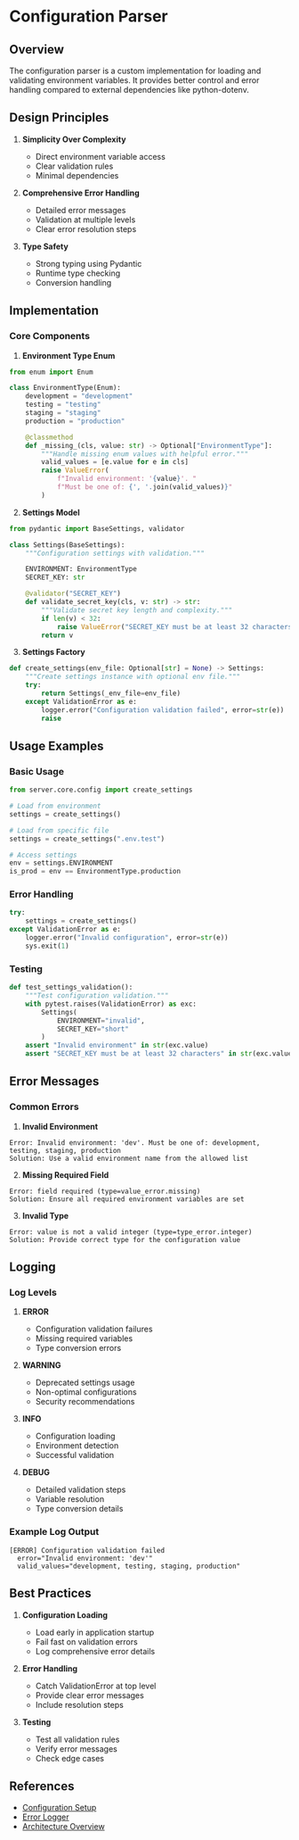 # Configuration Parser

## Overview

The configuration parser is a custom implementation for loading and validating environment variables. It provides better control and error handling compared to external dependencies like python-dotenv.

## Design Principles

1. **Simplicity Over Complexity**
   - Direct environment variable access
   - Clear validation rules
   - Minimal dependencies

2. **Comprehensive Error Handling**
   - Detailed error messages
   - Validation at multiple levels
   - Clear error resolution steps

3. **Type Safety**
   - Strong typing using Pydantic
   - Runtime type checking
   - Conversion handling

## Implementation

### Core Components

1. **Environment Type Enum**
```python
from enum import Enum

class EnvironmentType(Enum):
    development = "development"
    testing = "testing"
    staging = "staging"
    production = "production"

    @classmethod
    def _missing_(cls, value: str) -> Optional["EnvironmentType"]:
        """Handle missing enum values with helpful error."""
        valid_values = [e.value for e in cls]
        raise ValueError(
            f"Invalid environment: '{value}'. "
            f"Must be one of: {', '.join(valid_values)}"
        )
```

2. **Settings Model**
```python
from pydantic import BaseSettings, validator

class Settings(BaseSettings):
    """Configuration settings with validation."""

    ENVIRONMENT: EnvironmentType
    SECRET_KEY: str

    @validator("SECRET_KEY")
    def validate_secret_key(cls, v: str) -> str:
        """Validate secret key length and complexity."""
        if len(v) < 32:
            raise ValueError("SECRET_KEY must be at least 32 characters")
        return v
```

3. **Settings Factory**
```python
def create_settings(env_file: Optional[str] = None) -> Settings:
    """Create settings instance with optional env file."""
    try:
        return Settings(_env_file=env_file)
    except ValidationError as e:
        logger.error("Configuration validation failed", error=str(e))
        raise
```

## Usage Examples

### Basic Usage
```python
from server.core.config import create_settings

# Load from environment
settings = create_settings()

# Load from specific file
settings = create_settings(".env.test")

# Access settings
env = settings.ENVIRONMENT
is_prod = env == EnvironmentType.production
```

### Error Handling
```python
try:
    settings = create_settings()
except ValidationError as e:
    logger.error("Invalid configuration", error=str(e))
    sys.exit(1)
```

### Testing
```python
def test_settings_validation():
    """Test configuration validation."""
    with pytest.raises(ValidationError) as exc:
        Settings(
            ENVIRONMENT="invalid",
            SECRET_KEY="short"
        )
    assert "Invalid environment" in str(exc.value)
    assert "SECRET_KEY must be at least 32 characters" in str(exc.value)
```

## Error Messages

### Common Errors

1. **Invalid Environment**
```
Error: Invalid environment: 'dev'. Must be one of: development, testing, staging, production
Solution: Use a valid environment name from the allowed list
```

2. **Missing Required Field**
```
Error: field required (type=value_error.missing)
Solution: Ensure all required environment variables are set
```

3. **Invalid Type**
```
Error: value is not a valid integer (type=type_error.integer)
Solution: Provide correct type for the configuration value
```

## Logging

### Log Levels

1. **ERROR**
   - Configuration validation failures
   - Missing required variables
   - Type conversion errors

2. **WARNING**
   - Deprecated settings usage
   - Non-optimal configurations
   - Security recommendations

3. **INFO**
   - Configuration loading
   - Environment detection
   - Successful validation

4. **DEBUG**
   - Detailed validation steps
   - Variable resolution
   - Type conversion details

### Example Log Output
```
[ERROR] Configuration validation failed
  error="Invalid environment: 'dev'"
  valid_values="development, testing, staging, production"
```

## Best Practices

1. **Configuration Loading**
   - Load early in application startup
   - Fail fast on validation errors
   - Log comprehensive error details

2. **Error Handling**
   - Catch ValidationError at top level
   - Provide clear error messages
   - Include resolution steps

3. **Testing**
   - Test all validation rules
   - Verify error messages
   - Check edge cases

## References

- [Configuration Setup](/Users/allan/Projects/iota/docs/config/setup.md)
- [Error Logger](/Users/allan/Projects/iota/docs/error_logger.md)
- [Architecture Overview](/Users/allan/Projects/iota/docs/architecture.md)
